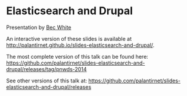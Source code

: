 Elasticsearch and Drupal
===========================

Presentation by [Bec White](http://palantir.net/about/team/bec-white)

An interactive version of these slides is available at http://palantirnet.github.io/slides-elasticsearch-and-drupal/.

The most complete version of this talk can be found here: https://github.com/palantirnet/slides-elasticsearch-and-drupal/releases/tag/pnwds-2014

See other versions of this talk at: https://github.com/palantirnet/slides-elasticsearch-and-drupal/releases

